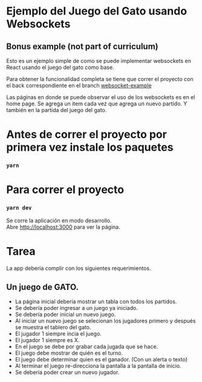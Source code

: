 # Ejemplo del Juego del Gato usando Websockets

## Bonus example (not part of curriculum)

Esto es un ejemplo simple de como se puede implementar websockets en React usando el juego del gato como base.

Para obtener la funcionalidad completa se tiene que correr el proyecto con el back correspondiente en el branch [websocket-example](https://github.com/KarlaRocha/evient-edu-back/tree/websocket-example)

Las páginas en donde se puede observar el uso de los websockets es en el home page. Se agrega un item cada vez que agrega un nuevo partido. Y también en la partida del juego del gato.

# Antes de correr el proyecto por primera vez instale los paquetes

### `yarn`

# Para correr el proyecto

### `yarn dev`

Se corre la aplicación en modo desarrollo.\
Abre [http://localhost:3000](http://localhost:3000) para ver la página.

# Tarea

La app debería complir con los siguientes requerimientos.

## Un juego de GATO.

- La página inicial debería mostrar un tabla con todos los partidos.
- Se debería poder ingresar a un juego ya iniciado.
- Se debería poder inicial un nuevo juego.
- Al iniciar un nuevo juego se selecionan los jugadores primero y después se muestra el tablero del gato.
- El jugador 1 siempre incia el juego.
- El jugador 1 siempre es X.
- En el juego se debe por grabar cada jugada que se hace.
- El juego debe mostrar de quién es el turno.
- El juego debe determinar quien es el ganador. (Con un alerta o texto)
- Al terminar el juego re-direcciona la pantalla a la pantalla de inicio.
- Se debería poder crear un nuevo jugador.
